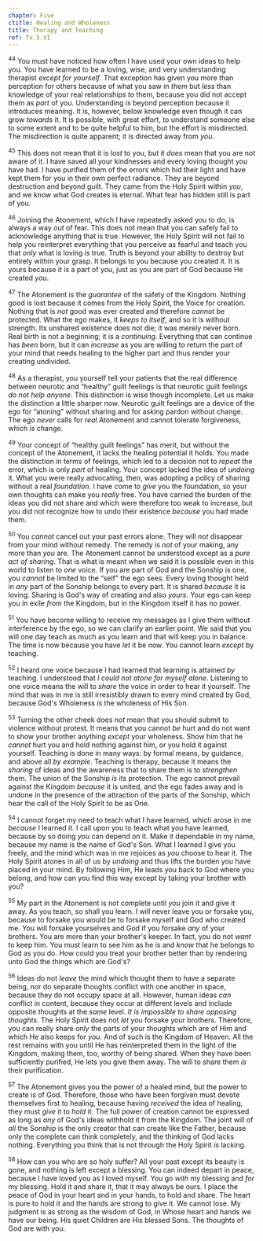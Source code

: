 ```yaml
---
chapter: Five
ctitle: Healing and Wholeness
title: Therapy and Teaching
ref: Tx.5.VI
---
```


<sup>44</sup> You must have noticed how often I have used your own ideas to help
you. You have learned to be a loving, wise, and very understanding
therapist *except for yourself*. That exception has given you more than
perception for others because of what you saw in *them* but *less* than
knowledge of your real relationships *to* them, because you did not
accept them as *part* of you. Understanding *is* beyond perception
because it introduces meaning. It is, however, below knowledge even
though it can grow *towards* it. It is possible, with great effort, to
understand someone else to some extent and to be quite helpful to him,
but the effort is misdirected. The misdirection is quite apparent; it is
directed away from *you*.

<sup>45</sup> This does not mean that it is *lost* to you, but it *does* mean that
you are not aware of it. I have saved all your kindnesses and every
loving thought you have had. I have purified them of the errors which
hid their light and have kept them for you in their own perfect
radiance. They are beyond destruction and beyond guilt. They came from
the Holy Spirit within *you*, and we know what God creates is eternal.
What fear has hidden still is part of you.

<sup>46</sup> Joining the Atonement, which I have repeatedly asked you to do, is
always a way *out* of fear. This does not mean that you can safely fail
to acknowledge anything that is true. However, the Holy Spirit will not
fail to help you reinterpret everything that you perceive as fearful and
teach you that *only* what is loving *is* true. Truth is beyond your
ability to destroy but entirely within your grasp. It belongs to you
because you created it. It is yours because it is a part of you, just as
you are part of God because He created *you*.

<sup>47</sup> The Atonement is the *guarantee* of the safety of the Kingdom.
Nothing good is lost because it comes from the Holy Spirit, the Voice
for creation. Nothing that is *not* good was ever created and therefore
*cannot* be protected. What the ego makes, it *keeps to itself*, and so
it is without strength. Its unshared existence does not die; it was
merely never born. Real birth is not a beginning; it is a *continuing*.
Everything that can continue has *been* born, but it can *increase* as
you are willing to return the part of your mind that needs healing to
the higher part and thus render your creating undivided.

<sup>48</sup> As a therapist, you yourself tell your patients that the real
difference between neurotic and “healthy” guilt feelings is that
neurotic guilt feelings *do not help anyone*. This distinction is wise
though incomplete. Let us make the distinction a little sharper now.
Neurotic guilt feelings are a device of the ego for “atoning” without
sharing and for asking pardon without change. The ego *never* calls for
*real* Atonement and cannot tolerate forgiveness, which *is* change.

<sup>49</sup> Your concept of “healthy guilt feelings” has merit, but without the
concept of the Atonement, it lacks the healing potential it holds. You
made the distinction in terms of feelings, which led to a decision not
to *repeat* the error, which is only *part* of healing. Your concept
lacked the idea of *undoing* it. What you were really advocating, then,
was adopting a policy of sharing without a real *foundation*. I have
come to *give* you the foundation, so your own thoughts can make you
*really* free. You have carried the burden of the ideas you did not
share and which were therefore too weak to increase, but you did not
recognize how to undo their existence *because* you had made them.

<sup>50</sup> You *cannot* cancel out your past errors alone. They will *not*
disappear from your mind without remedy. The remedy is *not* of your
making, any more than *you* are. The Atonement cannot be understood
except as a *pure act of sharing*. That is what is meant when we said it
is possible even in this world to listen to *one* voice. If you are part
of God and the Sonship is one, you *cannot* be limited to the “self” the
ego sees. Every loving thought held in *any* part of the Sonship belongs
to every part. It is shared *because* it is loving. Sharing is God's way
of creating and also *yours*. Your ego can keep you in exile *from* the
Kingdom, but in the Kingdom itself it has no power.

<sup>51</sup> You have become willing to receive my messages as I give them without
interference by the ego, so we can clarify an earlier point. We said
that you will one day teach as much as you learn and that will keep you
in balance. The time is now because you have *let* it be now. You cannot
learn *except* by teaching.

<sup>52</sup> I heard one voice because I had learned that learning is attained
*by* teaching. I understood that *I could not atone for myself alone*.
Listening to one voice means the will to *share* the voice in order to
hear it yourself. The mind that was in me is still irresistibly drawn to
every mind created by God, because God's Wholeness *is* the wholeness of
His Son.

<sup>53</sup> Turning the other cheek does *not* mean that you should submit to
violence without protest. It means that you cannot *be* hurt and do not
want to show your brother anything *except* your wholeness. Show him
that he *cannot* hurt you and hold nothing against him, or you hold it
against yourself. Teaching is done in many ways: by formal means, by
guidance, and above all *by example*. Teaching is therapy, because it
means the *sharing* of ideas and the awareness that to share them is to
*strengthen* them. The union of the Sonship *is* its protection. The ego
cannot prevail against the Kingdom *because* it is united, and the ego
fades away and is undone in the presence of the attraction of the parts
of the Sonship, which hear the call of the Holy Spirit to be as One.

<sup>54</sup> I cannot forget my need to teach what I have learned, which arose in
me *because* I learned it. I call upon you to teach what you have
learned, because by so doing *you* can depend on it. Make it dependable
in my name, because my name is the name of God's Son. What I learned I
give you freely, and the mind which was in me rejoices as *you* choose
to hear it. The Holy Spirit atones in all of us by *undoing* and thus
lifts the burden you have placed in your mind. By following Him, He
leads you back to God where you belong, and how can you find this way
except by taking your brother with you?

<sup>55</sup> My part in the Atonement is not complete until *you* join it and give
it away. As you teach, so shall you learn. I will never leave you or
forsake you, because to forsake you would be to forsake myself and God
who created me. You will forsake yourselves and God if you forsake *any*
of your brothers. You are more than your brother's keeper. In fact, you
do not *want* to keep him. You must learn to see him as he is and *know*
that he belongs to God as you do. How could you treat your brother
better than by rendering unto God the things which are God's?

<sup>56</sup> Ideas do not *leave* the mind which thought them to have a separate
being, nor do separate thoughts conflict with one another in space,
because they do not occupy space at all. However, human ideas *can*
conflict in content, because they occur at different levels and include
opposite thoughts at the *same* level. *It is impossible to share
opposing thoughts*. The Holy Spirit does not *let* you forsake your
brothers. Therefore, you can really share *only* the parts of your
thoughts which are of Him and which He also keeps for *you*. And of such
is the Kingdom of Heaven. All the rest remains with you until He has
reinterpreted them in the light of the Kingdom, making them, too, worthy
of being shared. When they have been sufficiently purified, He lets you
give them away. The will to share them *is* their purification.

<sup>57</sup> The Atonement gives you the power of a healed mind, but the power to
create is of God. Therefore, those who have been forgiven must devote
themselves first to healing, because having *received* the idea of
healing, they must *give* it to *hold* it. The full power of creation
cannot be expressed as long as *any* of God's ideas withhold it from the
Kingdom. The joint will of *all* the Sonship is the only creator that
can create like the Father, because only the complete can think
completely, and the thinking of God lacks nothing. Everything you think
that is not through the Holy Spirit *is* lacking.

<sup>58</sup> How can you who are so holy suffer? All your past except its beauty
is gone, and nothing is left except a blessing. You can indeed depart in
peace, because I have loved you as I loved myself. You go *with* my
blessing and *for* my blessing. Hold it and share it, that it may always
be ours. I place the peace of God in your heart and in your hands, to
hold and share. The heart is pure to hold it and the hands are strong to
give it. We cannot lose. My judgment is as strong as the wisdom of God,
in Whose heart and hands we have our being. His quiet Children are His
blessed Sons. The thoughts of God are with you.

